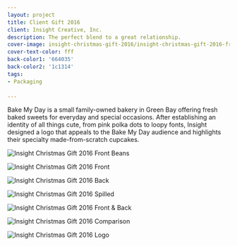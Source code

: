 ```yaml
---
layout: project
title: Client Gift 2016
client: Insight Creative, Inc.
description: The perfect blend to a great relationship.
cover-image: insight-christmas-gift-2016/insight-christmas-gift-2016-front
cover-text-color: fff
back-color1: '664035'
back-color2: '1c1314'
tags:
- Packaging

---
```


Bake My Day is a small family-owned bakery in Green Bay offering fresh baked sweets for everyday and special occasions. After establishing an identity of all things cute, from pink polka dots to loopy fonts, Insight designed a logo that appeals to the Bake My Day audience and highlights their specialty made-from-scratch cupcakes.

<div class="images">
<img class="full fit" data-aos="fade-up" src="/img/projects/insight-christmas-gift-2016/insight-christmas-gift-2016-front-beans.jpg" data-featherlight="/img/projects/insight-christmas-gift-2016/insight-christmas-gift-2016-front-beans.jpg"
alt="Insight Christmas Gift 2016 Front Beans"
srcset="/img/projects/insight-christmas-gift-2016/insight-christmas-gift-2016-front-beans-2400.jpg 2400w,
/img/projects/insight-christmas-gift-2016/insight-christmas-gift-2016-front-beans-1800.jpg 1800w,
/img/projects/insight-christmas-gift-2016/insight-christmas-gift-2016-front-beans-1200.jpg 1200w,
/img/projects/insight-christmas-gift-2016/insight-christmas-gift-2016-front-beans-900.jpg 900w,
/img/projects/insight-christmas-gift-2016/insight-christmas-gift-2016-front-beans-600.jpg 600w,
/img/projects/insight-christmas-gift-2016/insight-christmas-gift-2016-front-beans-400.jpg 400w"/>

<img class="half first fit" data-aos="fade-up" src="/img/projects/insight-christmas-gift-2016/insight-christmas-gift-2016-front.jpg"
data-featherlight="/img/projects/insight-christmas-gift-2016/insight-christmas-gift-2016-front.jpg"
alt="Insight Christmas Gift 2016 Front"
srcset="/img/projects/insight-christmas-gift-2016/insight-christmas-gift-2016-front-2400.jpg 2400w,
/img/projects/insight-christmas-gift-2016/insight-christmas-gift-2016-front-1800.jpg 1800w,
/img/projects/insight-christmas-gift-2016/insight-christmas-gift-2016-front-1200.jpg 1200w,
/img/projects/insight-christmas-gift-2016/insight-christmas-gift-2016-front-900.jpg 900w,
/img/projects/insight-christmas-gift-2016/insight-christmas-gift-2016-front-600.jpg 600w,
/img/projects/insight-christmas-gift-2016/insight-christmas-gift-2016-front-400.jpg 400w" />

<img class="half last fit" data-aos="fade-up" data-aos-delay="400" src="/img/projects/insight-christmas-gift-2016/insight-christmas-gift-2016-back.jpg"
data-featherlight="/img/projects/insight-christmas-gift-2016/insight-christmas-gift-2016-back.jpg"
alt="Insight Christmas Gift 2016 Back"
srcset="/img/projects/insight-christmas-gift-2016/insight-christmas-gift-2016-back-2400.jpg 2400w,
/img/projects/insight-christmas-gift-2016/insight-christmas-gift-2016-back-1800.jpg 1800w,
/img/projects/insight-christmas-gift-2016/insight-christmas-gift-2016-back-1200.jpg 1200w,
/img/projects/insight-christmas-gift-2016/insight-christmas-gift-2016-back-900.jpg 900w,
/img/projects/insight-christmas-gift-2016/insight-christmas-gift-2016-back-600.jpg 600w,
/img/projects/insight-christmas-gift-2016/insight-christmas-gift-2016-back-400.jpg 400w" />

<img class="full fit" data-aos="fade-up" src="/img/projects/insight-christmas-gift-2016/insight-christmas-gift-2016-spilled.jpg" data-featherlight="/img/projects/insight-christmas-gift-2016/insight-christmas-gift-2016-spilled.jpg"
alt="Insight Christmas Gift 2016 Spilled"
srcset="/img/projects/insight-christmas-gift-2016/insight-christmas-gift-2016-spilled-2400.jpg 2400w,
/img/projects/insight-christmas-gift-2016/insight-christmas-gift-2016-spilled-1800.jpg 1800w,
/img/projects/insight-christmas-gift-2016/insight-christmas-gift-2016-spilled-1200.jpg 1200w,
/img/projects/insight-christmas-gift-2016/insight-christmas-gift-2016-spilled-900.jpg 900w,
/img/projects/insight-christmas-gift-2016/insight-christmas-gift-2016-spilled-600.jpg 600w,
/img/projects/insight-christmas-gift-2016/insight-christmas-gift-2016-spilled-400.jpg 400w" />

<img class="half first fit" data-aos="fade-up" src="/img/projects/insight-christmas-gift-2016/insight-christmas-gift-2016-front-back.jpg"
data-featherlight="/img/projects/insight-christmas-gift-2016/insight-christmas-gift-2016-front-back.jpg"
alt="Insight Christmas Gift 2016 Front & Back"
srcset="/img/projects/insight-christmas-gift-2016/insight-christmas-gift-2016-front-back-2400.jpg 2400w,
/img/projects/insight-christmas-gift-2016/insight-christmas-gift-2016-front-back-1800.jpg 1800w,
/img/projects/insight-christmas-gift-2016/insight-christmas-gift-2016-front-back-1200.jpg 1200w,
/img/projects/insight-christmas-gift-2016/insight-christmas-gift-2016-front-back-900.jpg 900w,
/img/projects/insight-christmas-gift-2016/insight-christmas-gift-2016-front-back-600.jpg 600w,
/img/projects/insight-christmas-gift-2016/insight-christmas-gift-2016-front-back-400.jpg 400w" />

<img class="half last fit" data-aos="fade-up" data-aos-delay="400" src="/img/projects/insight-christmas-gift-2016/insight-christmas-gift-2016-comparison.jpg"
data-featherlight="/img/projects/insight-christmas-gift-2016/insight-christmas-gift-2016-comparison.jpg"
alt="Insight Christmas Gift 2016 Comparison"
srcset="/img/projects/insight-christmas-gift-2016/insight-christmas-gift-2016-comparison-2400.jpg 2400w,
/img/projects/insight-christmas-gift-2016/insight-christmas-gift-2016-comparison-1800.jpg 1800w,
/img/projects/insight-christmas-gift-2016/insight-christmas-gift-2016-comparison-1200.jpg 1200w,
/img/projects/insight-christmas-gift-2016/insight-christmas-gift-2016-comparison-900.jpg 900w,
/img/projects/insight-christmas-gift-2016/insight-christmas-gift-2016-comparison-600.jpg 600w,
/img/projects/insight-christmas-gift-2016/insight-christmas-gift-2016-comparison-400.jpg 400w" />

<img class="full fit" data-aos="fade-up" src="/img/projects/insight-christmas-gift-2016/insight-christmas-gift-2016-logo.jpg" data-featherlight="/img/projects/insight-christmas-gift-2016/insight-christmas-gift-2016-logo.jpg"
alt="Insight Christmas Gift 2016 Logo"
srcset="/img/projects/insight-christmas-gift-2016/insight-christmas-gift-2016-logo-2400.jpg 2400w,
/img/projects/insight-christmas-gift-2016/insight-christmas-gift-2016-logo-1800.jpg 1800w,
/img/projects/insight-christmas-gift-2016/insight-christmas-gift-2016-logo-1200.jpg 1200w,
/img/projects/insight-christmas-gift-2016/insight-christmas-gift-2016-logo-900.jpg 900w,
/img/projects/insight-christmas-gift-2016/insight-christmas-gift-2016-logo-600.jpg 600w,
/img/projects/insight-christmas-gift-2016/insight-christmas-gift-2016-logo-400.jpg 400w" />
</div>
